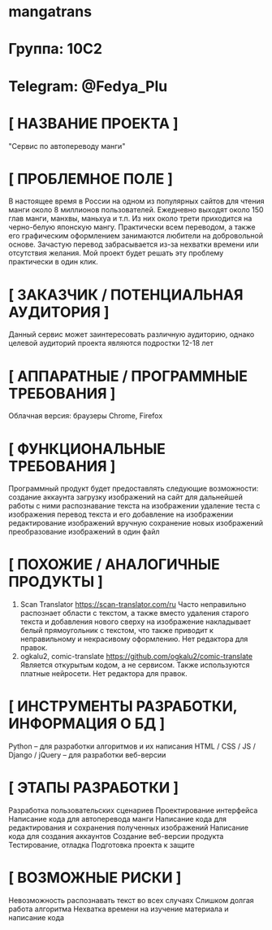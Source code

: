# mangatrans
# Группа: 10С2
# Telegram: @Fedya_Plu
# [ НАЗВАНИЕ ПРОЕКТА ]
"Сервис по автопереводу манги"
# [ ПРОБЛЕМНОЕ ПОЛЕ ]
В настоящее время в России на одном из популярных сайтов для чтения манги около 8 миллионов пользователей. Ежедневно выходят около 150 глав манги, манхвы, маньхуа и т.п. Из них около трети приходится на черно-белую японскую мангу. Практически всем переводом, а также его графическим оформлением занимаются любители на добровольной основе. Зачастую перевод забрасывается из-за нехватки времени или отсутствия желания. Мой проект будет решать эту проблему практически в один клик.
# [ ЗАКАЗЧИК / ПОТЕНЦИАЛЬНАЯ АУДИТОРИЯ ]
Данный сервис может заинтересовать различную аудиторию, однако целевой аудиторий проекта являются подростки 12-18 лет 
# [ АППАРАТНЫЕ / ПРОГРАММНЫЕ ТРЕБОВАНИЯ ]
Облачная версия: браузеры Chrome, Firefox
# [ ФУНКЦИОНАЛЬНЫЕ ТРЕБОВАНИЯ ]
Программный продукт будет предоставлять следующие возможности:
создание аккаунта
загрузку изображений на сайт для дальнейшей работы с ними
распознавание текста на изображении
удаление теста с изображения
перевод текста и его добавление на изображении
редактирование изображений вручную
сохранение новых изображений
преобразование изображений в один файл
# [ ПОХОЖИЕ / АНАЛОГИЧНЫЕ ПРОДУКТЫ ]
1) Scan Translator https://scan-translator.com/ru
Часто неправильно распознает области с текстом, а также вместо удаления старого текста и добавления нового сверху на изображение накладывает белый прямоугольник с текстом, что также приводит к неправильному и некрасивому оформлению. Нет редактора для правок.
2) ogkalu2, comic-translate https://github.com/ogkalu2/comic-translate
Является откурытым кодом, а не сервисом. Также используются платные нейросети. Нет редактора для правок.
# [ ИНСТРУМЕНТЫ РАЗРАБОТКИ, ИНФОРМАЦИЯ О БД ]
Python – для разработки алгоритмов и их написания
HTML / CSS / JS / Django / jQuery – для разработки веб-версии
# [ ЭТАПЫ РАЗРАБОТКИ ]
Разработка пользовательских сценариев
Проектирование интерфейса
Написание кода для автоперевода манги
Написание кода для редактирования и сохранения полученных изображений
Написание кода для создания аккаунтов
Создание веб-версии продукта
Тестирование, отладка
Подготовка проекта к защите
# [ ВОЗМОЖНЫЕ РИСКИ ]
Невозможность распознавать текст во всех случаях
Слишком долгая работа алгоритма
Нехватка времени на изучение материала и написание кода
